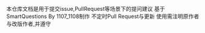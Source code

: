 本仓库文档是用于提交issue,PullRequest等场景下的提问建议
基于SmartQuestions By 1107_1108制作
不定时Pull Request与更新
使用需注明原作者与改版作者,并遵守
